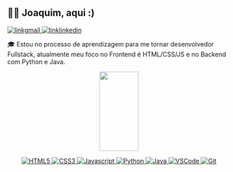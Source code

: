 ## :man_technologist: Joaquim, aqui :)

<p align="">
 <a href="mailto:joagfilho@gmail.com" target="blank">
  <img src="https://img.shields.io/badge/Gmail-D14836?style=for-the-badge&logo=gmail&logoColor=white" alt="linkgmail" />
 </a>
 <a href="www.linkedin.com/in/joaquimgfilho" target="_blank">
  <img src="https://img.shields.io/badge/LinkedIn-0077B5?style=for-the-badge&logo=linkedin&logoColor=white" alt="linklinkedin"/>
 </a>

:mortar_board: Estou no processo de aprendizagem para me tornar desenvolvedor Fullstack, atualmente meu foco no Frontend é HTML/CSS/JS e no Backend com Python e Java.

<div align="center">
  <a href="https://github.com/JoaquimGo">
  <img height="180em" width="42%" src="https://github-readme-stats.vercel.app/api/top-langs/?username=JoaquimGo&layout=compact&langs_count=7&theme=radical"/>
<!--    <img   height="180em" width="48%"" src="https://github-readme-streak-stats.herokuapp.com/?user=JoaquimGo&theme=radical"/> -->
</div>

<div align="center">
  
![HTML5](https://img.shields.io/badge/html5-%23E34F26.svg?style=for-the-badge&logo=html5&logoColor=white)
![CSS3](https://img.shields.io/badge/CSS3-1572B6?style=for-the-badge&logo=css3&logoColor=white)
![Javascript](https://img.shields.io/badge/Javascript-F0DB4F?style=for-the-badge&labelColor=black&logo=javascript&logoColor=F0DB4F)
![Python](https://img.shields.io/badge/python-3670A0?style=for-the-badge&logo=python&logoColor=ffdd54)
![Java](https://img.shields.io/badge/java-%23ED8B00.svg?style=for-the-badge&logo=openjdk&logoColor=white)
![VSCode](https://img.shields.io/badge/Visual_Studio-0078d7?style=for-the-badge&logo=visual%20studio&logoColor=white)
![Git](https://img.shields.io/badge/Git-F05032?style=for-the-badge&logo=git&logoColor=white)

</div>
